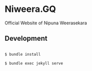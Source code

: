 # Niweera.GQ

Official Website of Nipuna Weerasekara

## Development

```bash

$ bundle install

$ bundle exec jekyll serve

```